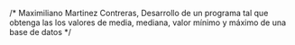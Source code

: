 /* Maximiliano Martinez Contreras, Desarrollo de un programa tal que obtenga las los valores de media, mediana, valor mínimo y máximo de una base de datos */
